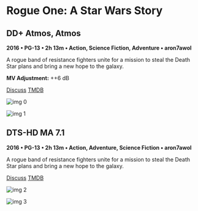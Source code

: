 # Rogue One: A Star Wars Story

## DD+ Atmos, Atmos

**2016 • PG-13 • 2h 13m • Action, Science Fiction, Adventure • aron7awol**

A rogue band of resistance fighters unite for a mission to steal the Death Star plans and bring a new hope to the galaxy.

**MV Adjustment:** ++6 dB

[Discuss](https://www.avsforum.com/threads/bass-eq-for-filtered-movies.2995212/post-56834676)  [TMDB](330459)

![img 0](https://i.imgur.com/SgKWec5.jpg)

![img 1](https://i.imgur.com/2GuQ7bK.jpg)

## DTS-HD MA 7.1

**2016 • PG-13 • 2h 13m • Action, Adventure, Science Fiction • aron7awol**

A rogue band of resistance fighters unite for a mission to steal the Death Star plans and bring a new hope to the galaxy.

[Discuss](https://www.avsforum.com/threads/bass-eq-for-filtered-movies.2995212/post-56834676)  [TMDB](330459)

![img 2](https://i.imgur.com/SgKWec5.jpg)

![img 3](https://i.imgur.com/2GuQ7bK.jpg)

